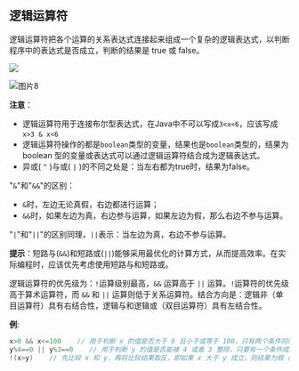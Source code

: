 ## 逻辑运算符

逻辑运算符把各个运算的关系表达式连接起来组成一个复杂的逻辑表达式，以判断程序中的表达式是否成立，判断的结果是 true 或 false。

![](https://cdn.jsdelivr.net/gh/letengzz/Two-C@mian/img/Java/202211071654487.png)

![图片8](https://cdn.jsdelivr.net/gh/letengzz/Two-C@main/img/Java/%E5%9B%BE%E7%89%878.png)

**注意**：

- 逻辑运算符用于连接布尔型表达式，在Java中不可以写成`3<x<6`，应该写成`x>3 & x<6` 
- 逻辑运算符操作的都是`boolean`类型的变量，结果也是`boolean`类型的，结果为 boolean 型的变量或表达式可以通过逻辑运算符结合成为逻辑表达式。
- 异或( `^` )与或( `|` )的不同之处是：当左右都为true时，结果为false。 

"`&`"和"`&&`"的区别：

- `&`时，左边无论真假，右边都进行运算；
- `&&`时，如果左边为真，右边参与运算，如果左边为假，那么右边不参与运算。

"`|`"和"`||`"的区别同理，`||`表示：当左边为真，右边不参与运算。

**提示**：短路与(`&&`)和短路或(`||`)能够采用最优化的计算方式，从而提高效率。在实际编程时，应该优先考虑使用短路与和短路或。


逻辑运算符的优先级为：`!`运算级别最高，`&&` 运算高于 `||` 运算。`!`运算符的优先级高于算术运算符，而 `&&` 和 `||` 运算则低于关系运算符。结合方向是：逻辑非（单目运算符）具有右结合性，逻辑与和逻辑或（双目运算符）具有左结合性。

**例**:

```java 
x>0 && x<=100    // 用于判断 x 的值是否大于 0 且小于或等于 100，只有两个条件同时成立结果才为真（true）
y%4==0 || y%3==0    // 用于判断 y 的值是否能被 4 或者 3 整除，只要有一个条件成立，结果就为真（true）
!(x>y)    // 先比较 x 和 y，再将比较结果取反，即如果 x 大于 y 成立，则结果为假（false），否则为真（true）
```
